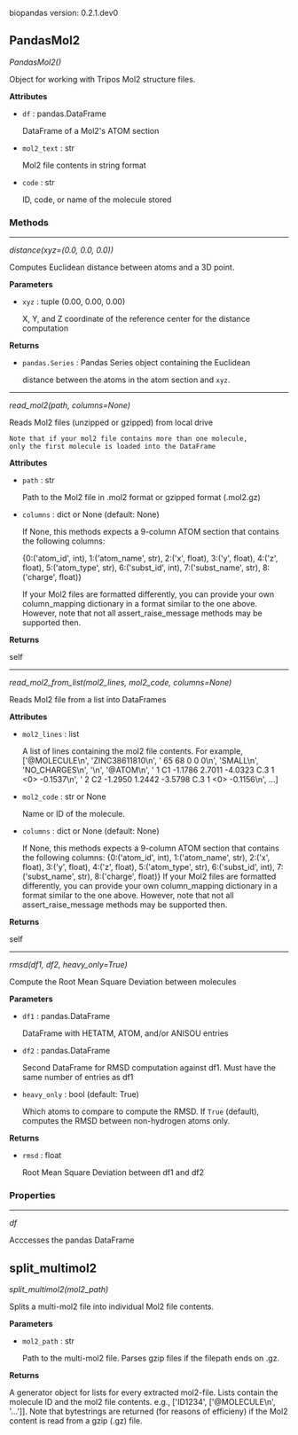 biopandas version: 0.2.1.dev0
## PandasMol2

*PandasMol2()*

Object for working with Tripos Mol2 structure files.

**Attributes**

- `df` : pandas.DataFrame

    DataFrame of a Mol2's ATOM section


- `mol2_text` : str

    Mol2 file contents in string format


- `code` : str

    ID, code, or name of the molecule stored

### Methods

<hr>

*distance(xyz=(0.0, 0.0, 0.0))*

Computes Euclidean distance between atoms and a 3D point.

**Parameters**

- `xyz` : tuple (0.00, 0.00, 0.00)

    X, Y, and Z coordinate of the reference center for the distance
    computation

**Returns**

- `pandas.Series` : Pandas Series object containing the Euclidean

    distance between the atoms in the atom section and `xyz`.

<hr>

*read_mol2(path, columns=None)*

Reads Mol2 files (unzipped or gzipped) from local drive

    Note that if your mol2 file contains more than one molecule,
    only the first molecule is loaded into the DataFrame

**Attributes**

- `path` : str

    Path to the Mol2 file in .mol2 format or gzipped format (.mol2.gz)


- `columns` : dict or None (default: None)

    If None, this methods expects a 9-column ATOM section that contains
    the following columns:

    {0:('atom_id', int), 1:('atom_name', str),
    2:('x', float), 3:('y', float), 4:('z', float),
    5:('atom_type', str), 6:('subst_id', int),
    7:('subst_name', str), 8:('charge', float)}

    If your Mol2 files are formatted differently, you can provide your
    own column_mapping dictionary in a format similar to the one above.
    However, note that not all assert_raise_message methods
    may be supported then.

**Returns**

self

<hr>

*read_mol2_from_list(mol2_lines, mol2_code, columns=None)*

Reads Mol2 file from a list into DataFrames

**Attributes**

- `mol2_lines` : list

    A list of lines containing the mol2 file contents. For example,
    ['@<TRIPOS>MOLECULE\n',
    'ZINC38611810\n',
    '   65    68     0     0     0\n',
    'SMALL\n',
    'NO_CHARGES\n',
    '\n',
    '@<TRIPOS>ATOM\n',
    '      1 C1  -1.1786  2.7011  -4.0323 C.3  1 <0>   -0.1537\n',
    '      2 C2  -1.2950  1.2442  -3.5798 C.3  1 <0>   -0.1156\n',
    ...]


- `mol2_code` : str or None

    Name or ID of the molecule.


- `columns` : dict or None (default: None)

    If None, this methods expects a 9-column ATOM section that contains
    the following columns:
    {0:('atom_id', int), 1:('atom_name', str),
    2:('x', float), 3:('y', float), 4:('z', float),
    5:('atom_type', str), 6:('subst_id', int),
    7:('subst_name', str), 8:('charge', float)}
    If your Mol2 files are formatted differently, you can provide your
    own column_mapping dictionary in a format similar to the one above.
    However, note that not all assert_raise_message methods may be
    supported then.

**Returns**

self

<hr>

*rmsd(df1, df2, heavy_only=True)*

Compute the Root Mean Square Deviation between molecules

**Parameters**

- `df1` : pandas.DataFrame

    DataFrame with HETATM, ATOM, and/or ANISOU entries

- `df2` : pandas.DataFrame

    Second DataFrame for RMSD computation against df1. Must have the
    same number of entries as df1

- `heavy_only` : bool (default: True)

    Which atoms to compare to compute the RMSD. If `True` (default),
    computes the RMSD between non-hydrogen atoms only.

**Returns**

- `rmsd` : float

    Root Mean Square Deviation between df1 and df2

### Properties

<hr>

*df*

Acccesses the pandas DataFrame

## split_multimol2

*split_multimol2(mol2_path)*

Splits a multi-mol2 file into individual Mol2 file contents.

**Parameters**

- `mol2_path` : str

    Path to the multi-mol2 file. Parses gzip files if the filepath
    ends on .gz.

**Returns**

A generator object for lists for every extracted mol2-file. Lists contain
    the molecule ID and the mol2 file contents.
    e.g., ['ID1234', ['@<TRIPOS>MOLECULE\n', '...']]. Note that bytestrings
    are returned (for reasons of efficieny) if the Mol2 content is read
    from a gzip (.gz) file.

